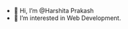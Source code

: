 - 👋 Hi, I’m @Harshita Prakash
- 👀 I’m interested in Web Development.


<!---
HarshitaPrakash15/HarshitaPrakash15 is a ✨ special ✨ repository because its `README.md` (this file) appears on your GitHub profile.
You can click the Preview link to take a look at your changes.
--->
